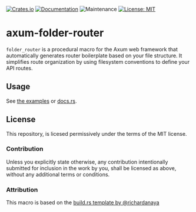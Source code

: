 
[![Crates.io](https://img.shields.io/crates/v/axum-folder-router)](https://crates.io/crates/axum-folder-router)
[![Documentation](https://docs.rs/axum-folder-router/badge.svg)](https://docs.rs/axum-folder-router)
![Maintenance](https://img.shields.io/badge/maintenance-actively--developed-brightgreen.svg)
[![License: MIT](https://img.shields.io/badge/License-MIT-yellow.svg)](https://opensource.org/licenses/MIT)



# axum-folder-router

```folder_router``` is a procedural macro for the Axum web framework that automatically generates router boilerplate based on your file structure.
It simplifies route organization by using filesystem conventions to define your API routes.

## Usage

See [the examples](./examples) or [docs.rs](https://docs.rs/axum-folder-router).

## License

This repository, is licesed permissively under the terms of the MIT license.

### Contribution

Unless you explicitly state otherwise, any contribution intentionally submitted for inclusion in the work by you, shall be licensed as above, without any additional terms or conditions.

### Attribution

This macro is based on the [build.rs template by @richardanaya](https://github.com/richardanaya/axum-folder-router-htmx)
